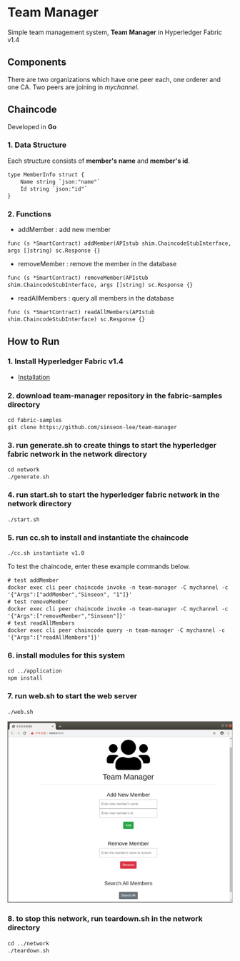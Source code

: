 # Team Manager

Simple team management system, **Team Manager** in Hyperledger Fabric v1.4

## Components
There are two organizations which have one peer each, one orderer and one CA. Two peers are joining in *mychannel*.

## Chaincode
Developed in **Go**
### 1. Data Structure
Each structure consists of **member's name** and **member's id**.
```
type MemberInfo struct {
    Name string `json:"name"`
    Id string `json:"id"`
}
```

### 2. Functions
- addMember : add new member
```
func (s *SmartContract) addMember(APIstub shim.ChaincodeStubInterface, args []string) sc.Response {}
```
- removeMember : remove the member in the database
```
func (s *SmartContract) removeMember(APIstub shim.ChaincodeStubInterface, args []string) sc.Response {}
```
- readAllMembers : query all members in the database
```
func (s *SmartContract) readAllMembers(APIstub shim.ChaincodeStubInterface) sc.Response {}
```

## How to Run

### 1. Install Hyperledger Fabric v1.4
- [Installation](https://hyperledger-fabric.readthedocs.io/en/release-1.4/getting_started.html)

### 2. download team-manager repository in the fabric-samples directory
```
cd fabric-samples
git clone https://github.com/sinseon-lee/team-manager
```

### 3. run generate.sh to create things to start the hyperledger fabric network in the network directory
```
cd network
./generate.sh
```

### 4. run start.sh to start the hyperledger fabric network in the network directory
```
./start.sh
```

### 5. run cc.sh to install and instantiate the chaincode
```
./cc.sh instantiate v1.0
```

To test the chaincode, enter these example commands below.
```
# test addMember
docker exec cli peer chaincode invoke -n team-manager -C mychannel -c '{"Args":["addMember","Sinseon", "1"]}'
# test removeMember
docker exec cli peer chaincode invoke -n team-manager -C mychannel -c '{"Args":["removeMember","Sinseon"]}'
# test readAllMembers
docker exec cli peer chaincode query -n team-manager -C mychannel -c '{"Args":["readAllMembers"]}'
```

### 6. install modules for this system
```
cd ../application
npm install
```

### 7. run web.sh to start the web server
```
./web.sh
```
![Alt text](./index.png)

### 8. to stop this network, run teardown.sh in the network directory
```
cd ../network
./teardown.sh
```

